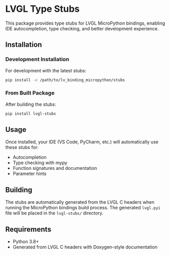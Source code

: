 # LVGL Type Stubs

This package provides type stubs for LVGL MicroPython bindings, enabling IDE autocompletion, type checking, and better development experience.

## Installation

### Development Installation

For development with the latest stubs:

```bash
pip install -e /path/to/lv_binding_micropython/stubs
```

### From Built Package

After building the stubs:

```bash
pip install lvgl-stubs
```

## Usage

Once installed, your IDE (VS Code, PyCharm, etc.) will automatically use these stubs for:

- Autocompletion
- Type checking with mypy
- Function signatures and documentation
- Parameter hints

## Building

The stubs are automatically generated from the LVGL C headers when running the MicroPython bindings build process. The generated `lvgl.pyi` file will be placed in the `lvgl-stubs/` directory.

## Requirements

- Python 3.8+
- Generated from LVGL C headers with Doxygen-style documentation